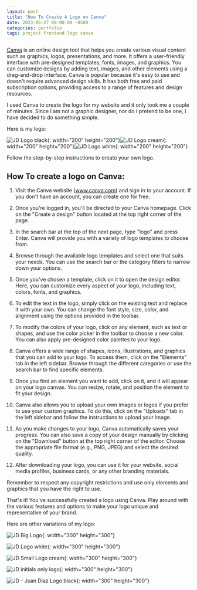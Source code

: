 ```yaml
---
layout: post
title: "How To Create A Logo on Canva"
date: 2023-06-27 09:00:00 -0500
categories: portfolio
tags: project frontend logo canva
---
```


[Canva](https://www.canva.com/) is an online design tool that helps you create various visual content such as graphics, logos, presentations, and more. It offers a user-friendly interface with pre-designed templates, fonts, images, and graphics. You can customize designs by adding text, images, and other elements using a drag-and-drop interface. Canva is popular because it's easy to use and doesn't require advanced design skills. It has both free and paid subscription options, providing access to a range of features and design resources.

I used Canva to create the logo for my website and it only took me a couple of minutes.
Since I am not a graphic designer, nor do I pretend to be one, I have decided to do something simple.

Here is my logo:

![JD Logo black](/assets/img/juanDiaz-logo/juanDiaz-logo-black.png){: width="200" height="200"}![JD Logo cream](/assets/img/juanDiaz-logo/juanDiaz-logo-cream.png){: width="200" height="200"}![JD Logo white](/assets/img/juanDiaz-logo/juanDiaz-logo-white.png){: width="200" height="200"}

Follow the step-by-step instructions to create your own logo.

## How To create a logo on Canva:

1. Visit the Canva website (www.canva.com) and sign in to your account. If you don't have an account, you can create one for free.

2. Once you're logged in, you'll be directed to your Canva homepage. Click on the "Create a design" button located at the top right corner of the page.

3. In the search bar at the top of the next page, type "logo" and press Enter. Canva will provide you with a variety of logo templates to choose from.

4. Browse through the available logo templates and select one that suits your needs. You can use the search bar or the category filters to narrow down your options.

5. Once you've chosen a template, click on it to open the design editor. Here, you can customize every aspect of your logo, including text, colors, fonts, and graphics.

6. To edit the text in the logo, simply click on the existing text and replace it with your own. You can change the font style, size, color, and alignment using the options provided in the toolbar.

7. To modify the colors of your logo, click on any element, such as text or shapes, and use the color picker in the toolbar to choose a new color. You can also apply pre-designed color palettes to your logo.

8. Canva offers a wide range of shapes, icons, illustrations, and graphics that you can add to your logo. To access them, click on the "Elements" tab in the left sidebar. Browse through the different categories or use the search bar to find specific elements.

9. Once you find an element you want to add, click on it, and it will appear on your logo canvas. You can resize, rotate, and position the element to fit your design.

10. Canva also allows you to upload your own images or logos if you prefer to use your custom graphics. To do this, click on the "Uploads" tab in the left sidebar and follow the instructions to upload your image.

11. As you make changes to your logo, Canva automatically saves your progress. You can also save a copy of your design manually by clicking on the "Download" button at the top right corner of the editor. Choose the appropriate file format (e.g., PNG, JPEG) and select the desired quality.

12. After downloading your logo, you can use it for your website, social media profiles, business cards, or any other branding materials.

Remember to respect any copyright restrictions and use only elements and graphics that you have the right to use.

That's it! You've successfully created a logo using Canva. Play around with the various features and options to make your logo unique and representative of your brand.

Here are other variations of my logo:

![JD Big Logo](/assets/img/juanDiaz-logo/juanDiaz-Big-logo.png){: width="300" height="300"}

![JD Logo white](/assets/img/juanDiaz-logo/juanDiaz-logo-white.png){: width="300" height="300"}

![JD Small Logo cream](/assets/img/juanDiaz-logo/juanDiaz-logo-cream-small.png){: width="300" height="300"}

![JD initials only logo](/assets/img/juanDiaz-logo/jd-huge-logo.png){: width="300" height="300"}

![JD - Juan Diaz Logo black](/assets/img/juanDiaz-logo/jd-juanDiaz-logo-black.png){: width="300" height="300"}
